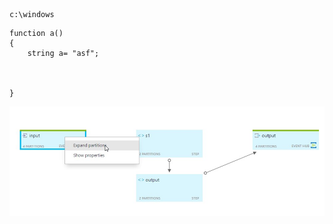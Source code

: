 
``` 
c:\windows
```

```
function a() 
{
    string a= "asf";



}
```

![Select the job diagram](media/ExpandDiagram.png)
